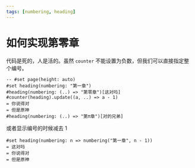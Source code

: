 ```yaml
---
tags: [numbering, heading]
---
```


# 如何实现第零章

代码是死的，人是活的。虽然 `counter` 不能设置为负数，但我们可以直接指定整个编号。

```typst
-- #set page(height: auto)
#set heading(numbering: "第一章")
#heading(numbering: (..) => "第零章")[这对吗]
#counter(heading).update((a, ..) => a - 1)
= 你说得对
= 但是原神
#heading(numbering: (..) => "第π章")[对的兄弟]
```

或者显示编号的时候减去 1

```typst
#set heading(numbering: n => numbering("第一章", n - 1))
= 这对吗
= 你说得对
= 但是原神
```
